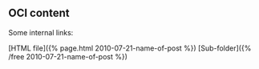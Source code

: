 ## OCI content

Some internal links:

[HTML file]({% page.html 2010-07-21-name-of-post %})
[Sub-folder]({% /free 2010-07-21-name-of-post %})
